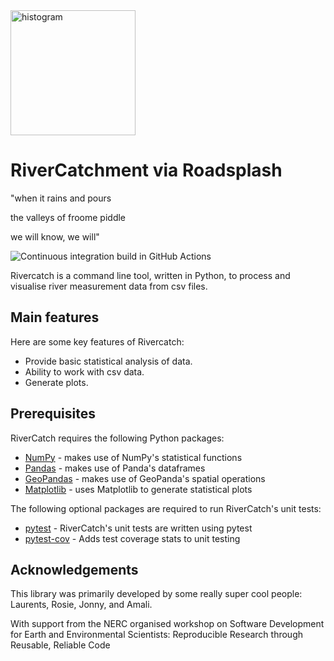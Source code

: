 <img alt="histogram" width="200" src=https://github.com/RoadSplash/branding/blob/main/roadsplash.jpeg>

# RiverCatchment via Roadsplash

"when it rains and pours

the valleys of froome piddle

we will know, we will"

![Continuous integration build in GitHub Actions](https://github.com/RoadSplash/python-intermediate-rivercatchment/workflows/CI/badge.svg?branch=main)

Rivercatch is a command line tool, written in Python,
to process and visualise river measurement data from csv files.

## Main features
Here are some key features of Rivercatch:

- Provide basic statistical analysis of data.
- Ability to work with csv data.
- Generate plots.

## Prerequisites
RiverCatch requires the following Python packages:

- [NumPy](https://www.numpy.org/) - makes use of NumPy's
statistical functions
- [Pandas](https://pandas.pydata.org/) - makes use of Panda's
dataframes
- [GeoPandas](https://geopandas.org/) - makes use of GeoPanda's
spatial operations
- [Matplotlib](https://matplotlib.org/stable/index.html) - uses
Matplotlib to generate statistical plots

The following optional packages are required to run
RiverCatch's unit tests:

- [pytest](https://docs.pytest.org/en/stable/) - RiverCatch's
unit tests are written using pytest
- [pytest-cov](https://pypi.org/project/pytest-cov/) - Adds test
coverage stats to unit testing


## Acknowledgements

This library was primarily developed by some really super cool people: Laurents, Rosie, Jonny, and Amali.

With support from the NERC organised workshop on Software Development for Earth and Environmental Scientists: Reproducible Research through Reusable, Reliable Code
